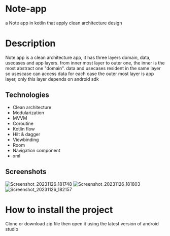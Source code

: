 # Note-app
a Note app in kotlin that apply clean architecture design

# Description
Note app is a clean architecture app, it has three layers domain, data, usecases and app layers. 
from inner most layer to outer one, the inner is the most abstract one "domain".
data and usecases resident in the same layer so usescase can access data for each case 
the outer most layer is app layer, only this layer depends on android sdk 
## Technologies
* Clean architecture
* Modularization
* MVVM
* Coroutine
* Kotlin flow
* Hilt & dagger
* Viewbinding
* Room
* Navigation component
* xml
## Screenshots
  ![Screenshot_20231126_181748](https://github.com/hamdy-mameen/Note-app/assets/54679951/71e32c80-2ce2-4d61-a23e-8a5aa4da4c28)
  ![Screenshot_20231126_181803](https://github.com/hamdy-mameen/Note-app/assets/54679951/3848ffeb-1c25-46ff-96f2-544740f2be40)
  ![Screenshot_20231126_182157](https://github.com/hamdy-mameen/Note-app/assets/54679951/5625fb78-cb21-4efa-8df0-4c5c21e3fa75)
# How to install the project
Clone or download zip file then open it using the latest version of android studio

